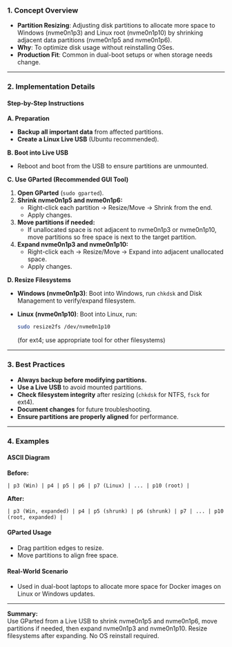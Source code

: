 ### 1. **Concept Overview**

- **Partition Resizing**: Adjusting disk partitions to allocate more space to Windows (nvme0n1p3) and Linux root (nvme0n1p10) by shrinking adjacent data partitions (nvme0n1p5 and nvme0n1p6).
- **Why**: To optimize disk usage without reinstalling OSes.
- **Production Fit**: Common in dual-boot setups or when storage needs change.

---

### 2. **Implementation Details**

#### **Step-by-Step Instructions**

**A. Preparation**

- **Backup all important data** from affected partitions.
- **Create a Linux Live USB** (Ubuntu recommended).

**B. Boot into Live USB**

- Reboot and boot from the USB to ensure partitions are unmounted.

**C. Use GParted (Recommended GUI Tool)**

1. **Open GParted** (`sudo gparted`).
2. **Shrink nvme0n1p5 and nvme0n1p6:**
   - Right-click each partition → Resize/Move → Shrink from the end.
   - Apply changes.
3. **Move partitions if needed:**
   - If unallocated space is not adjacent to nvme0n1p3 or nvme0n1p10, move partitions so free space is next to the target partition.
4. **Expand nvme0n1p3 and nvme0n1p10:**
   - Right-click each → Resize/Move → Expand into adjacent unallocated space.
   - Apply changes.

**D. Resize Filesystems**

- **Windows (nvme0n1p3)**: Boot into Windows, run `chkdsk` and Disk Management to verify/expand filesystem.
- **Linux (nvme0n1p10)**: Boot into Linux, run:

  ```bash
  sudo resize2fs /dev/nvme0n1p10
  ```

  (for ext4; use appropriate tool for other filesystems)

---

### 3. **Best Practices**

- **Always backup before modifying partitions.**
- **Use a Live USB** to avoid mounted partitions.
- **Check filesystem integrity** after resizing (`chkdsk` for NTFS, `fsck` for ext4).
- **Document changes** for future troubleshooting.
- **Ensure partitions are properly aligned** for performance.

---

### 4. **Examples**

#### **ASCII Diagram**

**Before:**

```
| p3 (Win) | p4 | p5 | p6 | p7 (Linux) | ... | p10 (root) |
```

**After:**

```
| p3 (Win, expanded) | p4 | p5 (shrunk) | p6 (shrunk) | p7 | ... | p10 (root, expanded) |
```

#### **GParted Usage**

- Drag partition edges to resize.
- Move partitions to align free space.

#### **Real-World Scenario**

- Used in dual-boot laptops to allocate more space for Docker images on Linux or Windows updates.

---

**Summary:**  
Use GParted from a Live USB to shrink nvme0n1p5 and nvme0n1p6, move partitions if needed, then expand nvme0n1p3 and nvme0n1p10. Resize filesystems after expanding. No OS reinstall required.
